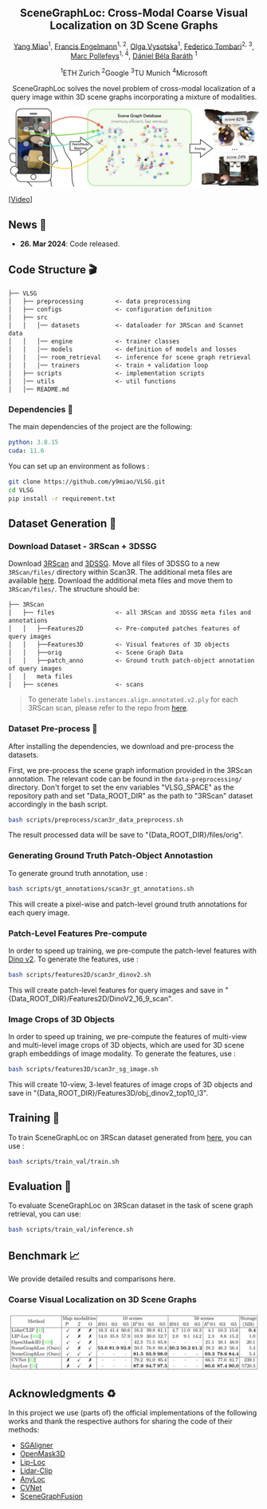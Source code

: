 <div align='center'>
<h2 align="center"> SceneGraphLoc:  Cross-Modal Coarse Visual Localization on 3D Scene Graphs </h2>

<a href="https://y9miao.github.io/">Yang Miao</a><sup>1</sup>, 
<a href="https://cvg.ethz.ch/team/Dr-Francis-Engelmann">Francis Engelmann</a><sup>1, 2</sup>, 
<a href="https://cvg.ethz.ch/team/Dr-Olga-Vysotskan">Olga Vysotska</a><sup>1</sup>, 
<a href="https://cvg.ethz.ch/team/Dr-Daniel-Bela-Barath"> Federico Tombari</a><sup>2, 3</sup>, 
<a href="https://cvg.ethz.ch/team/Dr-Daniel-Bela-Barath"> Marc Pollefeys</a><sup>1, 4</sup>, 
<a href="https://cvg.ethz.ch/team/Dr-Daniel-Bela-Barath"> Dániel Béla Baráth</a> <sup>1</sup>

<sup>1</sup>ETH Zurich   <sup>2</sup>Google   <sup>3</sup>TU Munich   <sup>4</sup>Microsoft

SceneGraphLoc solves the novel problem of cross-modal localization of a query image within 3D scene graphs incorporating a mixture of modalities.


![teaser](./repo_info/TeaserImage.jpg)
</div>

[[Video](https://www.youtube.com/watch?v=_7YPGsMrVcQ)]
<!-- [[Project Webpage](https://sayandebsarkar.com/sgaligner/)]
[[Paper](https://arxiv.org/abs/2304.14880)] -->


## News :newspaper:

<!-- * **14. July 2023** : SGAligner accepted to ICCV 2023. :fire:
* **1. May 2023**: [SGAligner preprint](https://arxiv.org/abs/2304.14880v1) released on arXiv. -->
* **26. Mar 2024**: Code released.

## Code Structure :clapper:

```
├── VLSG
│   ├── preprocessing         <- data preprocessing
│   ├── configs               <- configuration definition
│   ├── src
│   │   │── datasets          <- dataloader for 3RScan and Scannet data
│   │   │── engine            <- trainer classes
│   │   │── models            <- definition of models and losses
│   │   │── room_retrieval    <- inference for scene graph retrieval
│   │   │── trainers          <- train + validation loop 
│   ├── scripts               <- implementation scripts 
│   │── utils                 <- util functions
│   │── README.md                    
```

### Dependencies :memo:

The main dependencies of the project are the following:
```yaml
python: 3.8.15
cuda: 11.6
```
You can set up an environment as follows :
```bash
git clone https://github.com/y9miao/VLSG.git
cd VLSG
pip install -r requirement.txt
```

## Dataset Generation :hammer:
### Download Dataset - 3RScan + 3DSSG
Download [3RScan](https://github.com/WaldJohannaU/3RScan) and [3DSSG](https://3dssg.github.io/). Move all files of 3DSSG to a new ``3RScan/files/`` directory within Scan3R. The additional meta files are available [here](https://drive.google.com/file/d/1abvycfnwZFBBqYuZN5WFJ80JAB1GwWPN/view?usp=sharing). Download the additional meta files and move them to ``3RScan/files/``.
The structure should be:

```
├── 3RScan
│   ├── files                 <- all 3RScan and 3DSSG meta files and annotations
│   │   ├──Features2D         <- Pre-computed patches features of query images
│   │   ├──Features3D         <- Visual features of 3D objects
│   │   ├──orig               <- Scene Graph Data
│   │   ├──patch_anno         <- Ground truth patch-object annotation of query images
│   │   meta files
│   ├── scenes                <- scans
```

> To generate ``labels.instances.align.annotated.v2.ply`` for each 3RScan scan, please refer to the repo from 
[here](``https://github.com/ShunChengWu/3DSSG/blob/master/data_processing/transform_ply.py``).



### Dataset Pre-process :hammer:
After installing the dependencies, we download and pre-process the datasets. 



First, we pre-process the scene graph information provided in the 3RScan annotation. The relevant code can be found in the ``data-preprocessing/`` directory. Don't forget to set the env variables "VLSG_SPACE" as the repository path and set "Data_ROOT_DIR" as the path to "3RScan" dataset accordingly in the bash script.

```bash
bash scripts/preprocess/scan3r_data_preprocess.sh
```
The result processed data will be save to "{Data_ROOT_DIR}/files/orig".
<!-- > __Note__ To adhere to our evaluation procedure, please do not change the seed value in the files in ``configs/`` directory.  -->

### Generating Ground Truth Patch-Object Annotastion
To generate ground truth annotation, use : 
```bash
bash scripts/gt_annotations/scan3r_gt_annotations.sh
```
This will create a pixel-wise and patch-level ground truth annotations for each query image.  

### Patch-Level Features Pre-compute
In order to speed up training, we pre-compute the patch-level features with 
      [Dino v2](https://dinov2.metademolab.com/). 
To generate the features, use : 
```bash
bash scripts/features2D/scan3r_dinov2.sh
```
This will create patch-level features for query images and save in "{Data_ROOT_DIR}/Features2D/DinoV2_16_9_scan".  

### Image Crops of 3D Objects
In order to speed up training, we pre-compute the features of multi-view and multi-level image crops of 3D objects, which are used for 3D scene graph embeddings of image modality.
To generate the features, use : 
```bash
bash scripts/features3D/scan3r_sg_image.sh
```
This will create 10-view, 3-level features of image crops of 3D objects and save in "{Data_ROOT_DIR}/Features3D/obj_dinov2_top10_l3". 

## Training :bullettrain_side:
To train SceneGraphLoc on 3RScan dataset generated from [here](#dataset-generation-hammer), you can use :

```bash
bash scripts/train_val/train.sh
```

## Evaluation :vertical_traffic_light:
To evaluate SceneGraphLoc on 3RScan dataset in the task of scene graph retrieval, you can use:

```bash
bash scripts/train_val/inference.sh
```

## Benchmark :chart_with_upwards_trend:
We provide detailed results and comparisons here.

### Coarse Visual Localization on 3D Scene Graphs
![teaser](./repo_info/Results.png)

<!-- ## BibTeX :pray:
```
@article{sarkar2023sgaligner,
      title={SGAligner : 3D Scene Alignment with Scene Graphs}, 
      author={Sayan Deb Sarkar and Ondrej Miksik and Marc Pollefeys and Daniel Barath and Iro Armeni},
      journal={Proceedings of the IEEE International Conference on Computer Vision (ICCV)},
      year={2023}
} -->

<!-- ``` -->

## Acknowledgments :recycle:
In this project we use (parts of) the official implementations of the following works and thank the respective authors for sharing the code of their methods: 
- [SGAligner](https://github.com/sayands/sgaligner) 
- [OpenMask3D](https://openmask3d.github.io/)
- [Lip-Loc](https://liploc.shubodhs.ai/) 
- [Lidar-Clip](https://github.com/atonderski/lidarclip)
- [AnyLoc](https://github.com/AnyLoc/AnyLoc)
- [CVNet](https://github.com/sungonce/CVNet)
- [SceneGraphFusion](https://github.com/ShunChengWu/3DSSG)


